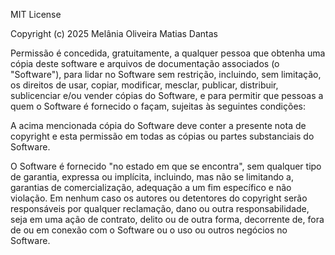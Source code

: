 MIT License

Copyright (c) 2025 Melânia Oliveira Matias Dantas

Permissão é concedida, gratuitamente, a qualquer pessoa que obtenha uma cópia deste software e arquivos de documentação associados (o "Software"), para lidar no Software sem restrição, incluindo, sem limitação, os direitos de usar, copiar, modificar, mesclar, publicar, distribuir, sublicenciar e/ou vender cópias do Software, e para permitir que pessoas a quem o Software é fornecido o façam, sujeitas às seguintes condições:

A acima mencionada cópia do Software deve conter a presente nota de copyright e esta permissão em todas as cópias ou partes substanciais do Software.

O Software é fornecido "no estado em que se encontra", sem qualquer tipo de garantia, expressa ou implícita, incluindo, mas não se limitando a, garantias de comercialização, adequação a um fim específico e não violação. Em nenhum caso os autores ou detentores do copyright serão responsáveis por qualquer reclamação, dano ou outra responsabilidade, seja em uma ação de contrato, delito ou de outra forma, decorrente de, fora de ou em conexão com o Software ou o uso ou outros negócios no Software.
